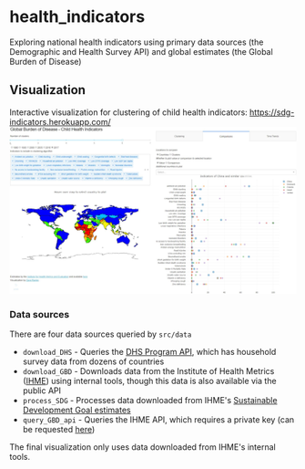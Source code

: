 health_indicators
==============================

Exploring national health indicators using primary data sources (the Demographic and Health Survey API) and global estimates (the Global Burden of Disease)

## Visualization
Interactive visualization for clustering of child health indicators: 
https://sdg-indicators.herokuapp.com/
![Alt text](readme_images/app_snapsnot.JPG?raw=true "App snapshot")

### Data sources
There are four data sources queried by `src/data`
- `download_DHS` - Queries the [DHS Program API](http://api.dhsprogram.com/#/index.html), which has household survey data from dozens of countries
- `download_GBD` - Downloads data from the Institute of Health Metrics ([IHME](http://www.healthdata.org/)) using internal tools, though this data is also available via the public API
- `process_SDG` - Processes data downloaded from IHME's [Sustainable Development Goal estimates](http://ghdx.healthdata.org/record/global-burden-disease-study-2017-gbd-2017-health-related-sustainable-development-goals-sdg)
- `query_GBD_api` - Queries the IHME API, which requires a private key (can be requested [here](http://ghdx.healthdata.org/contact))

The final visualization only uses data downloaded from IHME's internal tools. 
